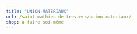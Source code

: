 ```yaml
---
title: "UNION-MATERIAUX"
url: /saint-mathieu-de-treviers/union-materiaux/
shop: à faire soi-même
---
```


